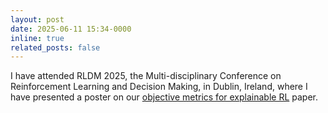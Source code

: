 ```yaml
---
layout: post
date: 2025-06-11 15:34-0000
inline: true
related_posts: false
---
```


I have attended RLDM 2025, the Multi-disciplinary Conference on Reinforcement Learning and Decision Making, in Dublin, Ireland, where I have presented a poster on our [objective metrics for explainable RL](https://arxiv.org/abs/2501.19256) paper.